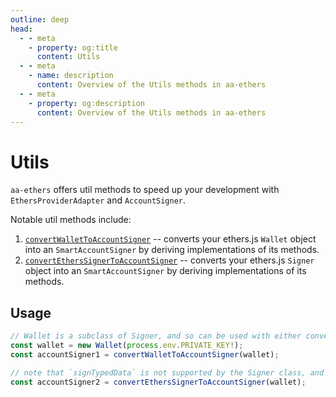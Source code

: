 ```yaml
---
outline: deep
head:
  - - meta
    - property: og:title
      content: Utils
  - - meta
    - name: description
      content: Overview of the Utils methods in aa-ethers
  - - meta
    - property: og:description
      content: Overview of the Utils methods in aa-ethers
---
```


# Utils

`aa-ethers` offers util methods to speed up your development with `EthersProviderAdapter` and `AccountSigner`.

Notable util methods include:

1.  [`convertWalletToAccountSigner`](/packages/aa-ethers/utils/convertWalletToAccountSigner) -- converts your ethers.js `Wallet` object into an `SmartAccountSigner` by deriving implementations of its methods.
2.  [`convertEthersSignerToAccountSigner`](/packages/aa-ethers/utils/convertEthersSignerToAccountSigner) -- converts your ethers.js `Signer` object into an `SmartAccountSigner` by deriving implementations of its methods.

## Usage

```ts [example.ts]
// Wallet is a subclass of Signer, and so can be used with either convertor method
const wallet = new Wallet(process.env.PRIVATE_KEY!);
const accountSigner1 = convertWalletToAccountSigner(wallet);

// note that `signTypedData` is not supported by the Signer class, and so this util method cannot derive an implementation of said method for LocalAccountSigner
const accountSigner2 = convertEthersSignerToAccountSigner(wallet);
```
